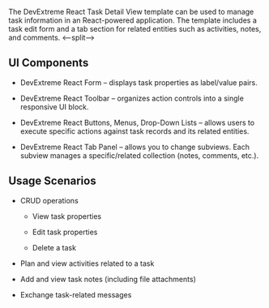 The DevExtreme React Task Detail View template can be used to manage task information in an React-powered application. The template includes a task edit form and a tab section for related entities such as activities, notes, and comments. 
<--split-->

## UI Components  

- DevExtreme React Form – displays task properties as label/value pairs. 

- DevExtreme React Toolbar – organizes action controls into a single responsive UI block. 

- DevExtreme React Buttons, Menus, Drop-Down Lists – allows users to execute specific actions against task records and its related entities.  

- DevExtreme React Tab Panel – allows you to change subviews. Each subview manages a specific/related collection (notes, comments, etc.). 

## Usage Scenarios 

- CRUD operations 

    - View task properties 

    - Edit task properties 

    - Delete a task 

- Plan and view activities related to a task 

- Add and view task notes (including file attachments) 

- Exchange task-related messages  